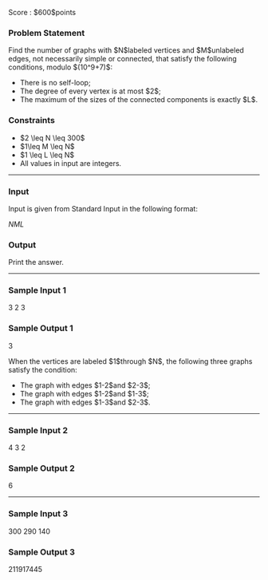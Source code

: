
<div>

<span>

<span>

<p>
Score : $600$points
</p>

<div>

<section>

### **Problem Statement**

<p>
Find the number of graphs with $N$labeled vertices and $M$unlabeled edges, not necessarily simple or connected, that satisfy the following conditions, modulo $(10^9+7)$:
</p>

<ul>

<li>
There is no self-loop;
</li>

<li>
The degree of every vertex is at most $2$;
</li>

<li>
The maximum of the sizes of the connected components is exactly $L$.
</li>

</ul>

</section>

</div>

<div>

<section>

### **Constraints**

<ul>

<li>
$2 \leq N \leq 300$
</li>

<li>
$1\leq M \leq N$
</li>

<li>
$1 \leq L \leq N$
</li>

<li>
All values in input are integers.
</li>

</ul>

</section>

</div>

---

<div>

<div>

<section>

### **Input**

<p>
Input is given from Standard Input in the following format:
</p>

<div>

$N$$M$$L$
</div>

</section>

</div>

<div>

<section>

### **Output**

<p>
Print the answer.
</p>

</section>

</div>

</div>

---

<div>

<section>

### **Sample Input 1**

<div>

3 2 3

</div>

</section>

</div>

<div>

<section>

### **Sample Output 1**

<div>

3

</div>

<p>
When the vertices are labeled $1$through $N$, the following three graphs satisfy the condition:
</p>

<ul>

<li>
The graph with edges $1-2$and $2-3$;
</li>

<li>
The graph with edges $1-2$and $1-3$;
</li>

<li>
The graph with edges $1-3$and $2-3$.
</li>

</ul>

</section>

</div>

---

<div>

<section>

### **Sample Input 2**

<div>

4 3 2

</div>

</section>

</div>

<div>

<section>

### **Sample Output 2**

<div>

6

</div>

</section>

</div>

---

<div>

<section>

### **Sample Input 3**

<div>

300 290 140

</div>

</section>

</div>

<div>

<section>

### **Sample Output 3**

<div>

211917445

</div>

</section>

</div>

</span>

</span>

</div>
